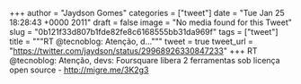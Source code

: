 
+++
author = "Jaydson Gomes"
categories = ["tweet"]
date = "Tue Jan 25 18:28:43 +0000 2011"
draft = false
image = "No media found for this Tweet"
slug = "0b121f33d807b1fde82fe8c6168555bb31da969f"
tags = ["tweet"]
title = """RT @tecnoblog: Atenção, d..."""
tweet = true
tweet_url = "https://twitter.com/jaydson/status/29968926330847233"
+++
RT @tecnoblog: Atenção, devs: Foursquare libera 2 ferramentas sob licença open source - http://migre.me/3K2g3
